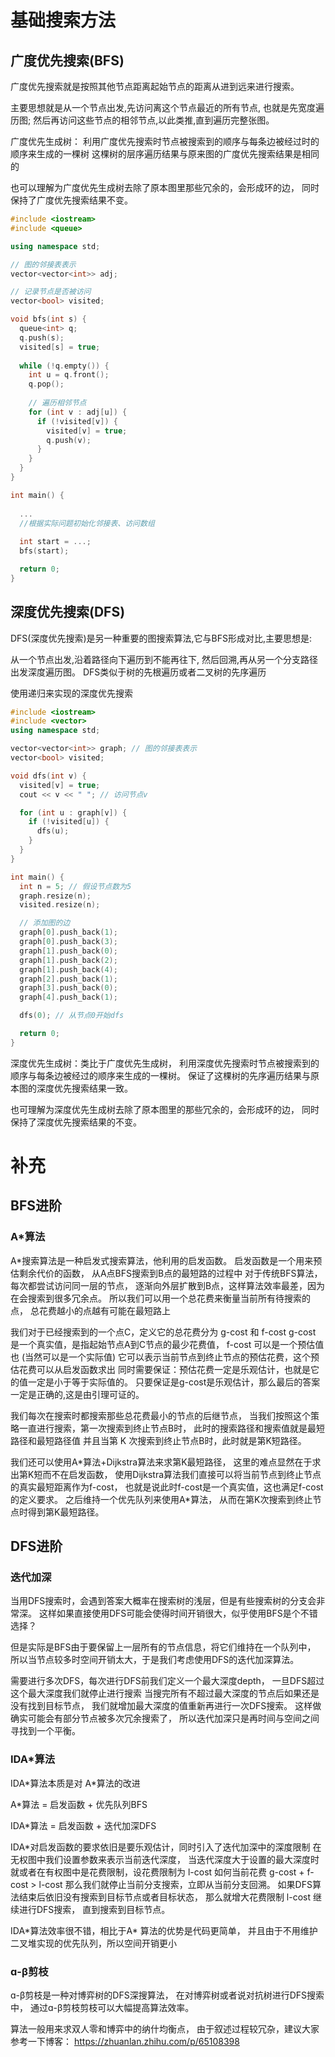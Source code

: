 # 基础搜索方法



## 广度优先搜索(BFS)

广度优先搜索就是按照其他节点距离起始节点的距离从进到远来进行搜索。

主要思想就是从一个节点出发,先访问离这个节点最近的所有节点,
也就是先宽度遍历图;
然后再访问这些节点的相邻节点,以此类推,直到遍历完整张图。

广度优先生成树：
利用广度优先搜索时节点被搜索到的顺序与每条边被经过时的顺序来生成的一棵树
这棵树的层序遍历结果与原来图的广度优先搜索结果是相同的

也可以理解为广度优先生成树去除了原本图里那些冗余的，会形成环的边，
同时保持了广度优先搜索结果不变。

```c++
#include <iostream>
#include <queue>

using namespace std;

// 图的邻接表表示
vector<vector<int>> adj; 

// 记录节点是否被访问
vector<bool> visited;

void bfs(int s) {
  queue<int> q;
  q.push(s); 
  visited[s] = true;
  
  while (!q.empty()) {
    int u = q.front();
    q.pop();
    
    // 遍历相邻节点
    for (int v : adj[u]) {
      if (!visited[v]) {
        visited[v] = true;
        q.push(v);  
      }
    }
  }
}

int main() {
    
  ...
  //根据实际问题初始化邻接表、访问数组 
  
  int start = ...;
  bfs(start);

  return 0;
}
```



## 深度优先搜索(DFS)

DFS(深度优先搜索)是另一种重要的图搜索算法,它与BFS形成对比,主要思想是:

从一个节点出发,沿着路径向下遍历到不能再往下,
然后回溯,再从另一个分支路径出发深度遍历图。
DFS类似于树的先根遍历或者二叉树的先序遍历


使用递归来实现的深度优先搜索

```c++
#include <iostream>
#include <vector>
using namespace std;

vector<vector<int>> graph; // 图的邻接表表示
vector<bool> visited; 

void dfs(int v) {
  visited[v] = true; 
  cout << v << " "; // 访问节点v

  for (int u : graph[v]) {
    if (!visited[u]) {
      dfs(u); 
    }
  }
}

int main() {
  int n = 5; // 假设节点数为5
  graph.resize(n); 
  visited.resize(n);

  // 添加图的边
  graph[0].push_back(1);
  graph[0].push_back(3);
  graph[1].push_back(0);
  graph[1].push_back(2);
  graph[1].push_back(4);
  graph[2].push_back(1);
  graph[3].push_back(0);
  graph[4].push_back(1);

  dfs(0); // 从节点0开始dfs

  return 0;
}
```



深度优先生成树：类比于广度优先生成树，
利用深度优先搜索时节点被搜索到的顺序与每条边被经过的顺序来生成的一棵树。
保证了这棵树的先序遍历结果与原本图的深度优先搜索结果一致。

也可理解为深度优先生成树去除了原本图里的那些冗余的，会形成环的边，
同时保持了深度优先搜索结果的不变。

# 补充

## BFS进阶



### A*算法

A*搜索算法是一种启发式搜索算法，他利用的启发函数。
启发函数是一个用来预估剩余代价的函数，
从A点BFS搜索到B点的最短路的过程中
对于传统BFS算法，每次都尝试访问同一层的节点，
逐渐向外层扩散到B点，这样算法效率最差，因为在会搜索到很多冗余点。
所以我们可以用一个总花费来衡量当前所有待搜索的点，
总花费越小的点越有可能在最短路上

我们对于已经搜索到的一个点C，定义它的总花费分为 g-cost 和 f-cost 
g-cost 是一个真实值，是指起始节点A到C节点的最少花费值，
f-cost 可以是一个预估值也 (当然可以是一个实际值)
它可以表示当前节点到终止节点的预估花费，这个预估花费可以从启发函数求出
同时需要保证：预估花费一定是乐观估计，也就是它的值一定是小于等于实际值的。
只要保证是g-cost是乐观估计，那么最后的答案一定是正确的,这是由引理可证的。

我们每次在搜索时都搜索那些总花费最小的节点的后继节点，
当我们按照这个策略一直进行搜索，第一次搜索到终止节点B时，
此时的搜索路径和搜索值就是最短路径和最短路径值
并且当第 K 次搜索到终止节点B时，此时就是第K短路径。

我们还可以使用A\*算法+Dijkstra算法来求第K最短路径，
这里的难点显然在于求出第K短而不在启发函数，
使用Dijkstra算法我们直接可以将当前节点到终止节点的真实最短距离作为f-cost，
也就是说此时f-cost是一个真实值，这也满足f-cost的定义要求。
之后维持一个优先队列来使用A\*算法，
从而在第K次搜索到终止节点时得到第K最短路径。



## DFS进阶



### 迭代加深

当用DFS搜索时，会遇到答案大概率在搜索树的浅层，但是有些搜索树的分支会非常深。
这样如果直接使用DFS可能会使得时间开销很大，似乎使用BFS是个不错选择？

但是实际是BFS由于要保留上一层所有的节点信息，将它们维持在一个队列中，
所以当节点较多时空间开销太大，于是我们考虑使用DFS的迭代加深算法。

需要进行多次DFS，每次进行DFS前我们定义一个最大深度depth，
一旦DFS超过这个最大深度我们就停止进行搜索
当搜完所有不超过最大深度的节点后如果还是没有找到目标节点，
我们就增加最大深度的值重新再进行一次DFS搜索。
这样做确实可能会有部分节点被多次冗余搜索了，
所以迭代加深只是再时间与空间之间寻找到一个平衡。



### IDA*算法

IDA\*算法本质是对 A\*算法的改进

A*算法    =  启发函数 + 优先队列BFS

IDA*算法 = 启发函数 + 迭代加深DFS

IDA*对启发函数的要求依旧是要乐观估计，同时引入了迭代加深中的深度限制
在无权图中我们设置参数来表示当前迭代深度，
当迭代深度大于设置的最大深度时就或者在有权图中是花费限制，设花费限制为 l-cost
如何当前花费 g-cost + f-cost > l-cost
那么我们就停止当前分支搜索，立即从当前分支回溯。
如果DFS算法结束后依旧没有搜索到目标节点或者目标状态，
那么就增大花费限制 l-cost 继续进行DFS搜索，
直到搜索到目标节点。

IDA\*算法效率很不错，相比于A\* 算法的优势是代码更简单，
并且由于不用维护二叉堆实现的优先队列，所以空间开销更小





### ɑ-β剪枝

ɑ-β剪枝是一种对博弈树的DFS深搜算法，
在对博弈树或者说对抗树进行DFS搜索中，
通过ɑ-β剪枝剪枝可以大幅提高算法效率。

算法一般用来求双人零和博弈中的纳什均衡点，
由于叙述过程较冗杂，建议大家参考一下博客：
https://zhuanlan.zhihu.com/p/65108398

